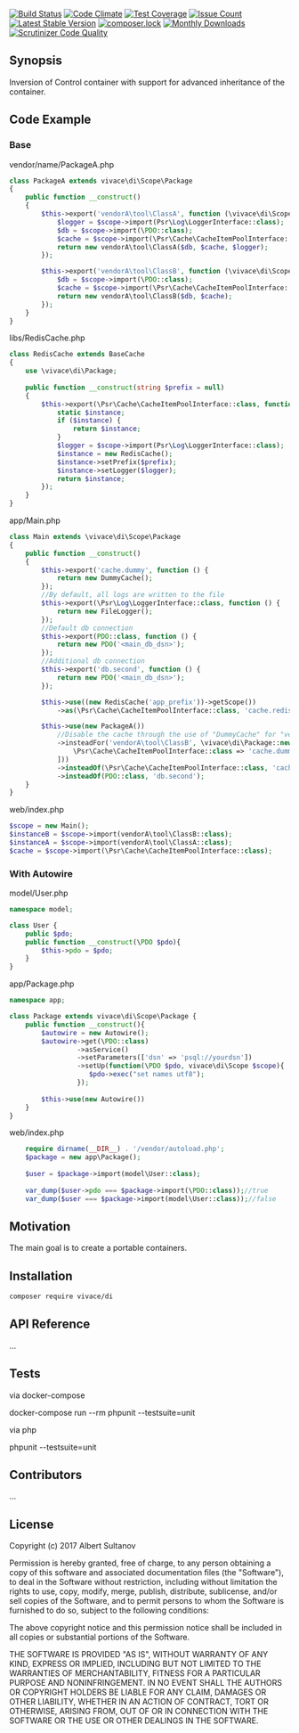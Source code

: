 
[![Build Status](https://travis-ci.org/php-vivace/di.svg?branch=master)](https://travis-ci.org/php-vivace/di)
[![Code Climate](https://codeclimate.com/github/php-vivace/di/badges/gpa.svg)](https://codeclimate.com/github/php-vivace/di)
[![Test Coverage](https://codeclimate.com/github/php-vivace/di/badges/coverage.svg)](https://codeclimate.com/github/php-vivace/di/coverage)
[![Issue Count](https://codeclimate.com/github/php-vivace/di/badges/issue_count.svg)](https://codeclimate.com/github/php-vivace/di)
[![Latest Stable Version](https://poser.pugx.org/vivace/di/v/stable)](https://packagist.org/packages/vivace/di)
[![composer.lock](https://poser.pugx.org/vivace/di/composerlock)](https://packagist.org/packages/vivace/di)
[![Monthly Downloads](https://poser.pugx.org/vivace/di/d/monthly)](https://packagist.org/packages/vivace/di)
[![Scrutinizer Code Quality](https://scrutinizer-ci.com/g/php-vivace/di/badges/quality-score.png?b=master)](https://scrutinizer-ci.com/g/php-vivace/di/?branch=master)

## Synopsis
Inversion of Control container with support for advanced inheritance of the container.

## Code Example

### Base
vendor/name/PackageA.php
```php
class PackageA extends vivace\di\Scope\Package
{
    public function __construct()
    {
        $this->export('vendorA\tool\ClassA', function (\vivace\di\Scope $scope) {
            $logger = $scope->import(Psr\Log\LoggerInterface::class);
            $db = $scope->import(\PDO::class);
            $cache = $scope->import(\Psr\Cache\CacheItemPoolInterface::class);
            return new vendorA\tool\ClassA($db, $cache, $logger);
        });

        $this->export('vendorA\tool\ClassB', function (\vivace\di\Scope $scope) {
            $db = $scope->import(\PDO::class);
            $cache = $scope->import(\Psr\Cache\CacheItemPoolInterface::class);
            return new vendorA\tool\ClassB($db, $cache);
        });
    }
}
```

libs/RedisCache.php
```php
class RedisCache extends BaseCache
{
    use \vivace\di\Package;
    
    public function __construct(string $prefix = null)
    {
        $this->export(\Psr\Cache\CacheItemPoolInterface::class, function (\vivace\di\Scope $scope) use ($prefix) {
            static $instance;
            if ($instance) {
                return $instance;
            }
            $logger = $scope->import(Psr\Log\LoggerInterface::class);
            $instance = new RedisCache();
            $instance->setPrefix($prefix);
            $instance->setLogger($logger);
            return $instance;
        });
    }
}
```

app/Main.php
```php
class Main extends \vivace\di\Scope\Package
{
    public function __construct()
    {
        $this->export('cache.dummy', function () {
            return new DummyCache();
        });
        //By default, all logs are written to the file
        $this->export(\Psr\Log\LoggerInterface::class, function () {
            return new FileLogger();
        });
        //Default db connection
        $this->export(PDO::class, function () {
            return new PDO('<main_db_dsn>');
        });
        //Additional db connection
        $this->export('db.second', function () {
            return new PDO('<main_db_dsn>');
        });

        $this->use((new RedisCache('app_prefix'))->getScope())
            ->as(\Psr\Cache\CacheItemPoolInterface::class, 'cache.redis');

        $this->use(new PackageA())
            //Disable the cache through the use of "DummyCache" for "vendor\tool\ClassB"
            ->insteadFor('vendorA\tool\ClassB', \vivace\di\Package::new([
                \Psr\Cache\CacheItemPoolInterface::class => 'cache.dummy'
            ]))
            ->insteadOf(\Psr\Cache\CacheItemPoolInterface::class, 'cache.redis')
            ->insteadOf(PDO::class, 'db.second');
    }
}

```

web/index.php

```php
$scope = new Main();
$instanceB = $scope->import(vendorA\tool\ClassB::class);
$instanceA = $scope->import(vendorA\tool\ClassA::class);
$cache = $scope->import(\Psr\Cache\CacheItemPoolInterface::class);
```
### With Autowire
model/User.php
```php
namespace model;

class User {
    public $pdo;
    public function __construct(\PDO $pdo){
        $this->pdo = $pdo;
    }
}
```

app/Package.php
```php
namespace app;

class Package extends vivace\di\Scope\Package {
    public function __construct(){
        $autowire = new Autowire();
        $autowire->get(\PDO::class)
                 ->asService()
                 ->setParameters(['dsn' => 'psql://yourdsn'])
                 ->setUp(function(\PDO $pdo, vivace\di\Scope $scope){
                    $pdo->exec("set names utf8");
                 });
                 
        $this->use(new Autowire())
    }
} 
```
web/index.php
```php
    require dirname(__DIR__) . '/vendor/autoload.php';
    $package = new app\Package();
    
    $user = $package->import(model\User::class);
    
    var_dump($user->pdo === $package->import(\PDO::class));//true
    var_dump($user === $package->import(model\User::class));//false
```
## Motivation

The main goal is to create a portable containers.

## Installation
```bash
composer require vivace/di
```

## API Reference

...

## Tests

via docker-compose

docker-compose run --rm phpunit --testsuite=unit

via php

 phpunit --testsuite=unit

## Contributors

...

## License

Copyright (c) 2017 Albert Sultanov

Permission is hereby granted, free of charge, to any person obtaining a copy of this software and associated documentation files (the "Software"), to deal in the Software without restriction, including without limitation the rights to use, copy, modify, merge, publish, distribute, sublicense, and/or sell copies of the Software, and to permit persons to whom the Software is furnished to do so, subject to the following conditions:

The above copyright notice and this permission notice shall be included in all copies or substantial portions of the Software.

THE SOFTWARE IS PROVIDED "AS IS", WITHOUT WARRANTY OF ANY KIND, EXPRESS OR IMPLIED, INCLUDING BUT NOT LIMITED TO THE WARRANTIES OF MERCHANTABILITY, FITNESS FOR A PARTICULAR PURPOSE AND NONINFRINGEMENT. IN NO EVENT SHALL THE AUTHORS OR COPYRIGHT HOLDERS BE LIABLE FOR ANY CLAIM, DAMAGES OR OTHER LIABILITY, WHETHER IN AN ACTION OF CONTRACT, TORT OR OTHERWISE, ARISING FROM, OUT OF OR IN CONNECTION WITH THE SOFTWARE OR THE USE OR OTHER DEALINGS IN THE SOFTWARE.
